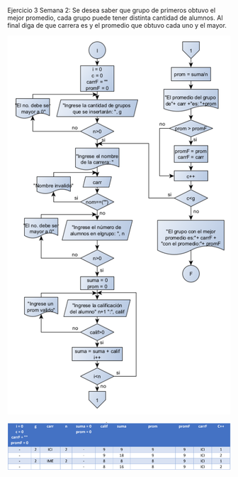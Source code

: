 Ejercicio 3 Semana 2:
Se desea saber que grupo de primeros obtuvo el mejor promedio, cada grupo puede tener distinta
cantidad de alumnos. Al final diga de que carrera es y el promedio que obtuvo cada uno y el mayor.

![](img/Dia%202-3.png)

![](img/ghdfgh.png)